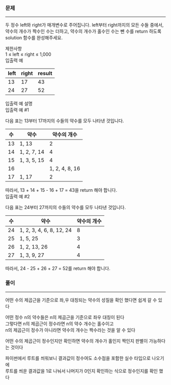### 문제
***
두 정수 left와 right가 매개변수로 주어집니다. left부터 right까지의 모든 수들 중에서, 약수의 개수가 짝수인 수는 더하고, 약수의 개수가 홀수인 수는 뺀 수를 return 하도록 solution 함수를 완성해주세요.  

제한사항  
1 ≤ left ≤ right ≤ 1,000  
입출력 예  

|left|	right|	result|
|---|---|---|
|13|	17|	43|
|24|	27|	52|

입출력 예 설명  
입출력 예 #1  

다음 표는 13부터 17까지의 수들의 약수를 모두 나타낸 것입니다.  

|수|	약수|	약수의 개수|
|---|---|---|
|13|	1, 13|	2|
|14|	1, 2, 7, 14|	4|
|15|	1, 3, 5, 15|	4|
|16|	|1, 2, 4, 8, 16|	5|
|17|	1, 17|	2|

따라서, 13 + 14 + 15 - 16 + 17 = 43을 return 해야 합니다.  
입출력 예 #2  

다음 표는 24부터 27까지의 수들의 약수를 모두 나타낸 것입니다.  

|수|	약수|	약수의 개수|
|---|---|---|
|24|	1, 2, 3, 4, 6, 8, 12, 24|	8|
|25|	1, 5, 25|	3|
|26|	1, 2, 13, 26|	4|
|27|	1, 3, 9, 27|	4|

따라서, 24 - 25 + 26 + 27 = 52를 return 해야 합니다.

### 풀이
***
어떤 수의 제곱근을 기준으로 좌,우 대칭되는 약수의 성질을 확인 했다면 쉽게 갈 수 있다  
  
어떤 정수 n의 약수들은 n의 제곱근을 기준으로 좌우 대칭이 된다  
그렇다면 n의 제곱근이 정수라면 n의 약수 개수는 홀수이고  
n의 제곱근이 정수가 아니라면 약수의 개수는 짝수라는 것을 알 수 있다      

어떤 수의 제곱근이 정수인지만 확인하면 약수의 개수가 홀인지 짝인지 판별이 가능하다는 것이다    

파이썬에서 루트를 씌워보니 결과값이 정수여도 소수점을 포함한 실수 타입으로 나오기에  
루트를 씌운 결과값을 1로 나눠서 나머지가 0인지 확인하는 식으로 정수인지를 확인 했다  
  



  
